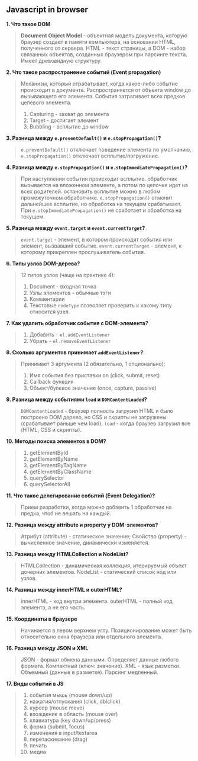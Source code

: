 ## Javascript in browser
**1. Что такое DOM**
> **Document Object Model** - объектная модель документа, которую браузер создает в памяти компьютера, на основании HTML, полученного от сервера. HTML - текст страницы, а DOM - набор связанных объектов, созданных браузером при парсинге текста. Имеет древовидную структуру.

**2. Что такое распространение событий (Event propagation)**
> Механизм, который отрабатывает, когда какое-либо событие происходит в документе. Распространяется от объекта window до вызывающего его элемента. События затрагивает всех предков целевого элемента. 
> 1. Capturing - захват до элемента
> 2. Target - достигает элемент
> 3. Bubbling - всплытие до window
 
**3. Разница между `e.preventDefault()` и `e.stopPropagation()`?**
> `e.preventDefault()` отключает поведение элемента по умолчанию, `e.stopPropagation()` отключает всплытие/погружение.

**4. Разница между `e.stopPropagation()` и `e.stopImmediatePropagation()`?**
> При наступлении события происходит всплытие. обработчик вызывается на вложенном элементе, а потом по цепочке идет на всех родителей. остановить всплытие можно в любом промежуточном обработчике. `e.stopPropagation()` отменит дальнейшее всплытие, но обработка на текущем срабатывает. При `e.stopImmediatePropagation()` не сработает и обработка на текущем.

**5. Разница между `event.target` и `event.currentTarget`?**
> `event.target` - элемент, в котором происходят события или элемент, вызвавший событие. `event.currentTarget` - элемент, к которому прикреплен прослушиватель события.

**6. Типы узлов DOM-дерева?**
> 12 типов узлов (чаще на практике 4):
> 1. Document - входная точка
> 2. Узлы элементов - обычные тэги
> 3. Комментарии 
> 4. Текстовые
> `nodeType` позволяет проверить к какому типу относится узел. 

**7. Как удалить обработчик события с DOM-элемента?**
> 1. Добавить - `el.addEventListener`
> 2. Убрать - `el.removeEventListener`

**8. Сколько аргументов принимает `addEventListener`?**
> Принимает 3 аргумента (2 обязательно, 1 опционально):
> 1. Имя события без приставки on (click, submit, reset)
> 2. Callback функция
> 3. Объект/булевое значение (once, capture, passive)

**9. Разница между событиями `load` и `DOMContentLoaded`?**
> `DOMContentLoaded` - браузер полность загрузил HTML и было построено DOM дерево, но CSS и скрипты не загружены (срабатывает раньше чем load). `load` - когда браузер загрузил все (HTML, CSS и скрипты).

**10. Методы поиска элементов в DOM?**
> 1. getElementById
> 2. getElementByName
> 3. getElementByTagName
> 4. getElementByClassName
> 5. querySelector
> 6. querySelectorAll

**11. Что такое делегирование событий (Event Delegation)?**
> Прием разработки, когда можно добавить 1 обработчик на предка, чтоб не вешать на каждый.

**12. Разница между attribute и property у DOM-элементов?**
> Атрибут (attribute) - статическое значение; Свойство (property) - вычисленное значение, динамически изменяется.

**13. Разница между HTMLCollection и NodeList?**
> HTMLCollection - динамическая коллекция, итерируемый объект дочерних элементов. NodeList - статический список нод или узлов. 

**14. Разница между innerHTML и outerHTML?**
> innerHTML - код внутри элемента. outerHTML - полный код элемента, а не его часть.

**15. Координаты в браузере**
> Начинается в левом верхнем углу. Позиционирование может быть относительно окна браузера или отдельного элемента. 

**16. Разница между JSON и XML**
> JSON - формат обмена данными. Определяет данные любого формата. Компактный (ключ: значение). 
> XML - язык разметки. Объемный (данные в разметке). Парсинг медленный.

**17. Виды событий в JS**
> 1. события мышь (mouse down/up)
> 2. нажатия/отпускания (click, dblclick)
> 3. курсор (mouse move)
> 4. вхождение в область (mouse over)
> 5. клавиатура (key down/up/press)
> 6. форма (submit, focus)
> 7. изменения в input/textarea
> 8. перетаскивание (drag)
> 9. печать
> 10. медиа



